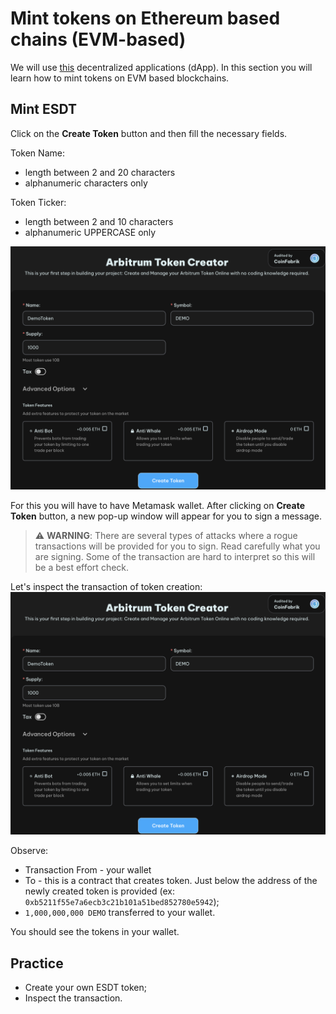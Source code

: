 # Mint tokens on Ethereum based chains (EVM-based)

We will use [this](https://tools.smithii.io/) decentralized applications (dApp).
In this section you will learn how to mint tokens on EVM based blockchains.

## Mint ESDT

Click on the **Create Token** button and then fill the necessary fields.

Token Name:
* length between 2 and 20 characters
* alphanumeric characters only

Token Ticker:
* length between 2 and 10 characters
* alphanumeric UPPERCASE only

![Ethereum Create Token](../media/eth_create_token.png)

For this you will have to have Metamask wallet.
After clicking on **Create Token** button, a new pop-up window will appear for you to sign a message.

> ⚠️ **WARNING**: There are several types of attacks where a rogue transactions will be provided for you to sign. Read carefully what you are signing. Some of the transaction are hard to interpret so this will be a best effort check.

Let's inspect the transaction of token creation:
![Explorer Created Token](../media/eth_create_token.png)

Observe:
* Transaction From - your wallet
* To - this is a contract that creates token. Just below the address of the newly created token is provided (ex: `0xb5211f55e7a6ecb3c21b101a51bed852780e5942`);
* `1,000,000,000 DEMO` transferred to your wallet.

You should see the tokens in your wallet.



## Practice

* Create your own ESDT token;
* Inspect the transaction.